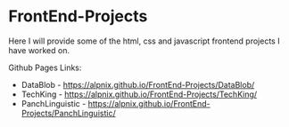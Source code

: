 # FrontEnd-Projects
Here I will provide some of the html, css and javascript frontend projects I have worked on.

Github Pages Links:
- DataBlob - https://alpnix.github.io/FrontEnd-Projects/DataBlob/
- TechKing - https://alpnix.github.io/FrontEnd-Projects/TechKing/
- PanchLinguistic - https://alpnix.github.io/FrontEnd-Projects/PanchLinguistic/
